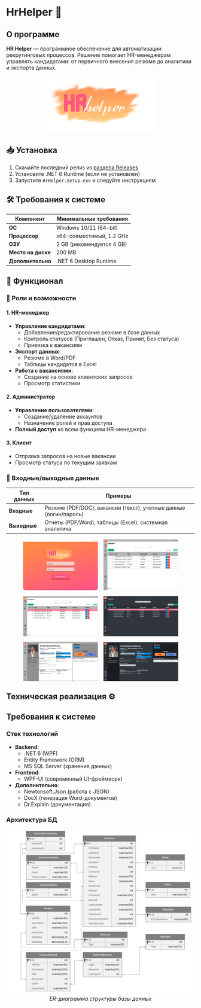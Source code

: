 # HrHelper 💼
## О программе
**HR Helper** — программное обеспечение для автоматизации рекрутинговых процессов. Решение помогает HR-менеджерам управлять кандидатами: от первичного внесения резюме до аналитики и экспорта данных.

<p align="center">
    <img src="assets/images/Logo.png" alt="Hr Helper Logo" width="300">
</p>

## 📥 Установка
1. Скачайте последний релиз из [раздела Releases]()
2. Установите .NET 6 Runtime (если не установлен)
3. Запустите `HrHelper.Setup.exe` и следуйте инструкциям

## 🛠️ Требования к системе
| Компонент           | Минимальные требования          |
|---------------------|----------------------------------|
| **ОС**              | Windows 10/11 (64-bit)          |
| **Процессор**       | x64-совместимый, 1.2 GHz        |
| **ОЗУ**             | 2 GB (рекомендуется 4 GB)       |
| **Место на диске**  | 200 MB                          |
| **Дополнительно**   | .NET 6 Desktop Runtime          |

## 📖 Функционал 
### 👤 Роли и возможности 
#### 1. HR-менеджер
- **Управление кандидатами**:
  - Добавление/редактирование резюме в базе данных
  - Контроль статусов (Приглашен, Отказ, Принят, Без статуса)
  - Привязка к вакансиям
- **Экспорт данных**:
  - Резюме в Word/PDF
  - Таблицы кандидатов в Excel
- **Работа с вакансиями**:
  - Создание на основе клиентских запросов
  - Просмотр статистики

#### 2. Администратор
- **Управление пользователями**:
  - Создание/удаление аккаунтов
  - Назначение ролей и прав доступа
- **Полный доступ** ко всем функциям HR-менеджера

#### 3. Клиент
- Отправка запросов на новые вакансии
- Просмотр статуса по текущим заявкам

### 🔄 Входные/выходные данные
| Тип данных         | Примеры                          |
|---------------------|----------------------------------|
| **Входные**         | Резюме (PDF/DOC), вакансии (текст), учетные данные (логин/пароль) |
| **Выходные**        | Отчеты (PDF/Word), таблицы (Excel), системная аналитика |

<div align="center" style="display: flex; flex-wrap: wrap; gap: 15px; justify-content: center;">
  <img src="assets/images/Windows/Authorization.png" alt="Authorization" width="200">
  <img src="assets/images/Windows/Admin.png" alt="Admin" width="200">
  <img src="assets/images/Windows/Summary.png" alt="Summary" width="200">
  <img src="assets/images/Windows/DarkTheme.png" alt="Dark Theme" width="200">
  <img src="assets/images/Windows/Summary_view.png" alt="Summary View" width="200">
  <img src="assets/images/Windows/Summary_view_dark.png" alt="Dark Summary" width="200">
</div>

## Техническая реализация ⚙️
## Требования к системе
### Стек технологий
- **Backend**: 
  - .NET 6 (WPF)
  - Entity Framework (ORM)
  - MS SQL Server (хранение данных)
- **Frontend**:
  - WPF-UI (современный UI-фреймворк)
- **Дополнительно**:
  - Newtonsoft.Json (работа с JSON)
  - DocX (генерация Word-документов)
  - Dr.Explain (документация)

### Архитектура БД
<p align="center">
  <img src="assets/images/Er.PNG" alt="ER Diagram" width="600">
  <br>
  <em>ER-диаграмма структуры базы данных</em>
</p>